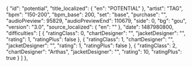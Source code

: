 {
      "id": "potential",
      "title_localized": {
        "en": "POTENTIAL"
      },
      "artist": "TAG",
      "bpm": "150-200",
      "bpm_base": 200,
      "set": "base",
      "purchase": "",
      "audioPreview": 95829,
      "audioPreviewEnd": 110679,
      "side": 0,
      "bg": "gou",
      "version": "3.0",
      "source_localized": {
        "en": ""
      },
      "date": 1487980800,
      "difficulties": [
        {
          "ratingClass": 0,
          "chartDesigner": "",
          "jacketDesigner": "",
          "rating": 1,
          "ratingPlus": false
        },
        {
          "ratingClass": 1,
          "chartDesigner": "",
          "jacketDesigner": "",
          "rating": 1,
          "ratingPlus": false
        },
        {
          "ratingClass": 2,
          "chartDesigner": "Arthas",
          "jacketDesigner": "",
          "rating": 10,
          "ratingPlus": true
        }
      ]
    },